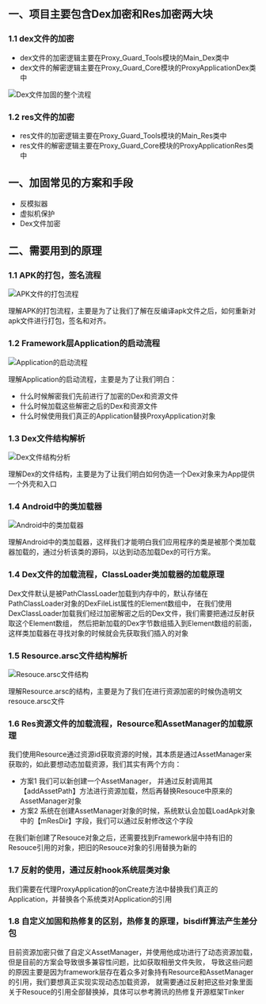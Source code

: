 ## 一、项目主要包含Dex加密和Res加密两大块

### 1.1 dex文件的加密

- dex文件的加密逻辑主要在Proxy_Guard_Tools模块的Main_Dex类中
- dex文件的解密逻辑主要在Proxy_Guard_Core模块的ProxyApplicationDex类中

![Dex文件加固的整个流程](pic/01_Dex文件加固的整个流程.png)

### 1.2 res文件的加密

- res文件的加密逻辑主要在Proxy_Guard_Tools模块的Main_Res类中
- res文件的解密逻辑主要在Proxy_Guard_Core模块的ProxyApplicationRes类中

## 一、加固常见的方案和手段

- 反模拟器
- 虚拟机保护
- Dex文件加密

## 二、需要用到的原理

### 1.1 APK的打包，签名流程

![APK文件的打包流程](pic/02_APK的打包流程.png)

理解APK的打包流程，主要是为了让我们了解在反编译apk文件之后，如何重新对apk文件进行打包，签名和对齐。

### 1.2 Framework层Application的启动流程

![Application的启动流程](pic/03_Application的启动流程.png)

理解Application的启动流程，主要是为了让我们明白：

- 什么时候解密我们先前进行了加密的Dex和资源文件
- 什么时候加载这些解密之后的Dex和资源文件
- 什么时候使用我们真正的Application替换ProxyApplication对象

### 1.3 Dex文件结构解析

![Dex文件结构分析](pic/04_Dex文件结构分析.png)

理解Dex的文件结构，主要是为了让我们明白如何伪造一个Dex对象来为App提供一个外壳和入口

### 1.4 Android中的类加载器

![Android中的类加载器](pic/05_Android中的类加载器.png)

理解Android中的类加载器，这样我们才能明白我们应用程序的类是被那个类加载器加载的，通过分析该类的源码，以达到动态加载Dex的可行方案。

### 1.4 Dex文件的加载流程，ClassLoader类加载器的加载原理

Dex文件默认是被PathClassLoader加载到内存中的，默认存储在PathClassLoader对象的DexFileList属性的Element数组中，
在我们使用DexClassLoader加载我们经过加密解密之后的Dex文件，我们需要把通过反射获取这个Element数组，
然后把新加载的Dex字节数组插入到Element数组的前面，这样类加载器在寻找对象的时候就会先获取我们插入的对象

### 1.5 Resource.arsc文件结构解析

![Resouce.arsc文件结构](pic/06_Resouce.arsc文件结构.png)

理解Resource.arsc的结构，主要是为了我们在进行资源加密的时候伪造明文resouce.arsc文件

### 1.6 Res资源文件的加载流程，Resource和AssetManager的加载原理

我们使用Resource通过资源id获取资源的时候，其本质是通过AssetManager来获取的，如此要想动态加载资源，我们其实有两个方向：

- 方案1 我们可以新创建一个AssetManager， 并通过反射调用其【addAssetPath】方法进行资源加载，然后再替换Resouce中原来的AssetManager对象
- 方案2 系统在创建AssetManager对象的时候，系统默认会加载LoadApk对象中的【mResDir】字段，我们可以通过反射修改这个字段

在我们新创建了Resouce对象之后，还需要找到Framework层中持有旧的Resouce引用的对象，把旧的Resouce对象的引用替换为新的

### 1.7 反射的使用，通过反射hook系统层类对象

我们需要在代理ProxyApplication的onCreate方法中替换我们真正的Application，并替换各个系统类对Application的引用

### 1.8 自定义加固和热修复的区别，热修复的原理，bisdiff算法产生差分包

目前资源加密只做了自定义AssetManager，并使用他成功进行了动态资源加载，但是目前的方案会导致很多兼容性问题，比如获取相册文件失败，
导致这些问题的原因主要是因为framework层存在着众多对象持有Resource和AssetManager的引用，我们要想真正实现实现动态加载资源，
就需要通过反射把这些对象里面关于Resouce的引用全部替换掉，具体可以参考腾讯的热修复开源框架Tinker